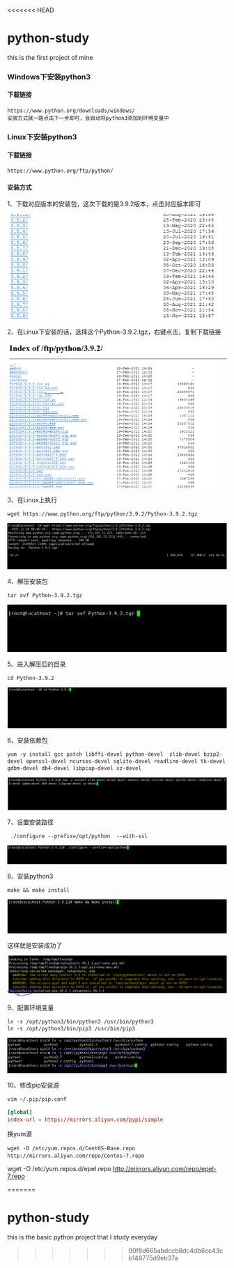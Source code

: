 <<<<<<< HEAD
# python-study
this is the first project of mine

### Windows下安装python3

#### 下载链接

```
https://www.python.org/downloads/windows/
安装方式就一路点击下一步即可，会自动将python3添加到环境变量中
```

### Linux下安装python3

#### 下载链接

```
https://www.python.org/ftp/python/
```

#### 安装方式

1、下载对应版本的安装包，这次下载的是3.9.2版本，点击对应版本即可

![1638055467618](pictures/1638055467618.png)

2、在Linux下安装的话，选择这个Python-3.9.2.tgz，右键点击，复制下载链接

![1638055630581](pictures/1638055630581.png)

3、在Linux上执行

```
wget https://www.python.org/ftp/python/3.9.2/Python-3.9.2.tgz
```

![1638060439334](pictures/1638060439334.png)

4、解压安装包

```
tar xvf Python-3.9.2.tgz
```



![1638061047112](pictures/1638061047112.png)

5、进入解压后的目录

```
cd Python-3.9.2
```

![1638061115317](pictures/1638061115317.png)

6、安装依赖包

```
yum -y install gcc patch libffi-devel python-devel  zlib-devel bzip2-devel openssl-devel ncurses-devel sqlite-devel readline-devel tk-devel gdbm-devel db4-devel libpcap-devel xz-devel
```

![1638061277302](pictures/1638061277302.png)

7、设置安装路径

```
 ./configure --prefix=/opt/python  --with-ssl
```

![1638061396437](pictures/1638061396437.png)

8、安装python3

```
make && make install
```

![1638061639227](pictures/1638061639227.png)

这样就是安装成功了

![1638063480640](pictures/1638063480640.png)

9、配置环境变量

```
ln -s /opt/python3/bin/python3 /usr/bin/python3
ln -s /opt/python3/bin/pip3 /usr/bin/pip3
```

![1638063623488](pictures/1638063623488.png)

10、修改pip安装源

```
vim ~/.pip/pip.conf
```

```conf
[global]
index-url = https://mirrors.aliyun.com/pypi/simple
```

换yum源

`wget -O /etc/yum.repos.d/CentOS-Base.repo http://mirrors.aliyun.com/repo/Centos-7.repo`

wget -O /etc/yum.repos.d/epel.repo http://mirrors.aliyun.com/repo/epel-7.repo

=======
# python-study
this is the basic python project that I study everyday
>>>>>>> 90f8d665abdccb8dc4db6cc43cb148775d9eb37a
